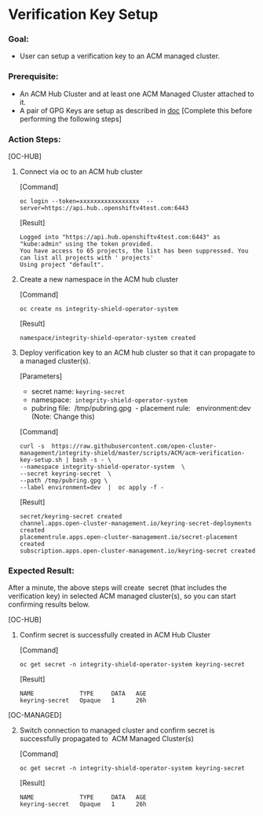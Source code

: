 # Verification Key Setup

### Goal:
- User can setup a verification key to an ACM managed cluster.

### Prerequisite: 
- An ACM Hub Cluster and at least one ACM Managed Cluster attached to it.
- A pair of GPG Keys are setup as described in [doc](../prerequisite-setup/GPG_KEY_SETUP.md) [Complete this before performing the following steps]


### Action Steps:
 [OC-HUB]
 1. Connect via oc to an ACM hub cluster
    
    [Command]
    ```
    oc login --token=xxxxxxxxxxxxxxxxx  --server=https://api.hub..openshiftv4test.com:6443
    ```
    [Result]
    ```
    Logged into "https://api.hub.openshiftv4test.com:6443" as "kube:admin" using the token provided.
    You have access to 65 projects, the list has been suppressed. You can list all projects with ' projects'
    Using project "default".
    ```
   
 2. Create a new namespace in the ACM hub cluster
 
    [Command]
    ```
    oc create ns integrity-shield-operator-system
    ```
    
    [Result]
    ```
    namespace/integrity-shield-operator-system created
    ```
    
    
 3. Deploy verification key to an ACM hub cluster so that it can propagate to a managed cluster(s).

    [Parameters]
      - secret name: `keyring-secret` 
      - namespace:  `integrity-shield-operator-system` 
      - pubring file:  /tmp/pubring.gpg
      - placement rule:   environment:dev (Note: Change this)
      
    [Command]  
    
    ```
    curl -s  https://raw.githubusercontent.com/open-cluster-management/integrity-shield/master/scripts/ACM/acm-verification-key-setup.sh | bash -s - \
    --namespace integrity-shield-operator-system  \
    --secret keyring-secret  \
    --path /tmp/pubring.gpg \
    --label environment=dev  |  oc apply -f -
    ```
    
    [Result]
    ```
    secret/keyring-secret created
    channel.apps.open-cluster-management.io/keyring-secret-deployments created
    placementrule.apps.open-cluster-management.io/secret-placement created
    subscription.apps.open-cluster-management.io/keyring-secret created
    ```
    
### Expected Result:

 After a minute, the above steps will create  secret (that includes the verification key) in selected ACM managed cluster(s), so you can start confirming results below.
 
 [OC-HUB]
 1. Confirm secret is successfully created in ACM Hub Cluster
 
    [Command]
  
    ```
    oc get secret -n integrity-shield-operator-system keyring-secret
    ```
    
    [Result]
    ```
    NAME             TYPE     DATA   AGE
    keyring-secret   Opaque   1      26h
    ```
    
 [OC-MANAGED]  
 
 2. Switch connection to managed cluster and confirm secret is successfully propagated to  ACM Managed Cluster(s)
 
    [Command] 
    ```
    oc get secret -n integrity-shield-operator-system keyring-secret
    ```
    
    [Result]
    ```
    NAME             TYPE     DATA   AGE
    keyring-secret   Opaque   1      26h
    ``` 
   
